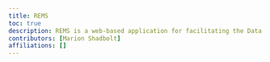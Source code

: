 ```yaml
---
title: REMS
toc: true
description: REMS is a web-based application for facilitating the Data Access requests and approval process.
contributors: [Marion Shadbolt]
affiliations: []
---
```


